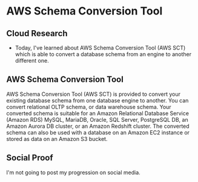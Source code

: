# AWS Schema Conversion Tool

## Cloud Research
- Today, I've learned about AWS Schema Conversion Tool (AWS SCT) which is able to convert a database schema from an engine to another different one.

## __AWS Schema Conversion Tool__
AWS Schema Conversion Tool (AWS SCT) is provided to convert your existing database schema from one database engine to another. You can convert relational OLTP schema, or data warehouse schema. Your converted schema is suitable for an Amazon Relational Database Service (Amazon RDS) MySQL, MariaDB, Oracle, SQL Server, PostgreSQL DB, an Amazon Aurora DB cluster, or an Amazon Redshift cluster. The converted schema can also be used with a database on an Amazon EC2 instance or stored as data on an Amazon S3 bucket.

## Social Proof
I'm not going to post my progression on social media.
